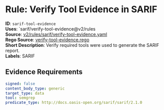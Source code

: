 # Rule: Verify Tool Evidence in SARIF

**ID**: `sarif-tool-evidence`  
**Uses**: `sarif/verify-tool-evidence@v2/rules  
**Source**: [v2/rules/sarif/verify-tool-evidence.yaml](https://github.com/scribe-public/sample-policies/v2/rules/sarif/verify-tool-evidence.yaml)  
**Rego Source**: [verify-tool-evidence.rego](https://github.com/scribe-public/sample-policies/v2/rules/sarif/verify-tool-evidence.rego)  
**Short Description**: Verify required tools were used to generate the SARIF report.  
**Labels**: SARIF

## Evidence Requirements

```yaml
signed: false
content_body_type: generic
target_type: data
tool: semgrep
predicate_type: http://docs.oasis-open.org/sarif/sarif/2.1.0
```
